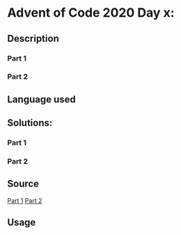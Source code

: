 # Advent of Code 2020 Day x:
## Description
### Part 1


### Part 2


## Language used


## Solutions:
### Part 1


### Part 2


## Source
[Part 1](./day)
[Part 2](./day)

## Usage
```bash

```
